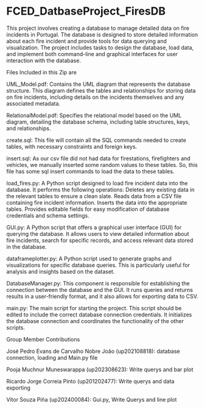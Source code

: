 # FCED_DatbaseProject_FiresDB
This project involves creating a database to manage detailed data on fire incidents in Portugal. The database is designed to store detailed information about each fire incident and provide tools for data querying and visualization. The project includes tasks to design the database, load data, and implement both command-line and graphical interfaces for user interaction with the database.


Files Included in this Zip are


UML_Model.pdf:
Contains the UML diagram that represents the database structure. This diagram defines the tables and relationships for storing data on fire incidents, including details on the incidents themselves and any associated metadata.


RelationalModel.pdf:
Specifies the relational model based on the UML diagram, detailing the database schema, including table structures, keys, and relationships.


create.sql:
This file will contain all the SQL commands needed to create tables, with necessary constraints and foreign keys.


insert.sql:
As our csv file did not had data for firestations, firefighters and vehicles, we manually inserted some random values to these tables.
So, this file has some sql insert commands to load the data to these tables.


load_fires.py:
A Python script designed to load fire incident data into the database. It performs the following operations:
Deletes any existing data in the relevant tables to ensure a clean slate.
Reads data from a CSV file containing fire incident information.
Inserts the data into the appropriate tables.
Provides editable fields for easy modification of database credentials and schema settings.


GUI.py:
A Python script that offers a graphical user interface (GUI) for querying the database. It allows users to view detailed information about fire incidents, search for specific records, and access relevant data stored in the database.


dataframeplotter.py:
A Python script used to generate graphs and visualizations for specific database queries. This is particularly useful for analysis and insights based on the dataset.


DatabaseManager.py:
This component is responsible for establishing the connection between the database and the GUI. It runs queries and returns results in a user-friendly format, and it also allows for exporting data to CSV.


main.py:
The main script for starting the project. This script should be edited to include the correct database connection credentials. It initializes the database connection and coordinates the functionality of the other scripts.


Group Member Contributions

José Pedro Evans de Carvalho Nobre João (up202108818): database connection, loading and Main.py file

Pooja Muchnur Muneswarappa (up202308623): Write querys and bar plot 

Ricardo Jorge Correia Pinto (up201202477): Write querys and data exporting

Vitor Souza Piña (up202400084): Gui.py, Write Querys and line plot 
